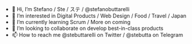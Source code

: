 - 👋 Hi, I’m Stefano / Ste / ステ / @stefanobuttarelli
- 👀 I’m interested in Digital Products / Web Design / Food / Travel / Japan
- 🌱 I’m currently learning Scrum / More on coming
- 💞️ I’m looking to collaborate on develop best-in-class products
- 📫 How to reach me @stebuttarelli on Twitter / @stebutta on Telegram

<!---
stefanobuttarelli/stefanobuttarelli is a ✨ special ✨ repository because its `README.md` (this file) appears on your GitHub profile.
You can click the Preview link to take a look at your changes.
--->
